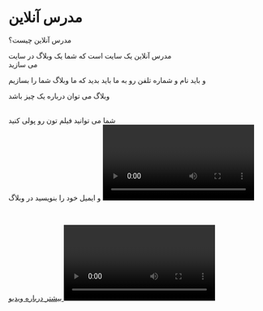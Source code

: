 <h1>مدرس آنلاین </h1>


<a>مدرس آنلاین چیست؟</a>

<p>مدرس آنلاین  یک سایت است که شما یک وبلاگ در سایت<br>  می سازید </p>
<p>و باید نام و شماره تلفن رو به ما باید بدید که ما وبلاگ شما را بسازیم </p>
<div>
وبلاگ می توان درباره یک چیز باشد 
</div>

<br>
<p>
 شما می توانید فیلم تون رو پولی کنید<br>  و ایمیل خود را بنویسید در وبلاگ 






<video width="298" controls>

  <source src="https://aspb11.cdn.asset.aparat.com/aparat-video/90a45b4be08f2c86a69907132dc697d314504620-144p.mp4?wmsAuthSign=eyJhbGciOiJIUzI1NiIsInR5cCI6IkpXVCJ9.eyJ0b2tlbiI6IjQ4NmRmNWE2ZmE3MTQ3NTAyYzQ4OTE0NGVhMDMxNzEyIiwiZXhwIjoxNjIyMzIwMDA5LCJpc3MiOiJTYWJhIElkZWEgR1NJRyJ9.Y3jgctJDcItcew9UIjSNdGbMrobYhGyKQZdFSRqdNug" type="video/mp4">


</video>

<a href=" #">
 بیشتر درباره ویدیو 
</a>


<video width="298" controls>

  <source src="https://hw16.cdn.asset.aparat.com/aparat-video/cb9f119e0ad835fb9f3c12a22ce16fe232886566-144p.mp4?wmsAuthSign=eyJhbGciOiJIUzI1NiIsInR5cCI6IkpXVCJ9.eyJ0b2tlbiI6IjYxMGNiYzkwZWQyOTVkOTU2MzNhZDkyN2E3ODNiYjdjIiwiZXhwIjoxNjIyNDA2MDM2LCJpc3MiOiJTYWJhIElkZWEgR1NJRyJ9.g3O2z2n7xEeIwX0oJNysTlf7wK4tTK4SrpdZhi7NerY" type="video/mp4">
</video>
<a href=" #">
 بیشتر درباره ویدیو 
</a>



<video width="298" controls>

  <source src="https://as3.cdn.asset.aparat.com/aparat-video/b4d56ab8bd1d8a82b19153b20939a7e223063852-144p.mp4?wmsAuthSign=eyJhbGciOiJIUzI1NiIsInR5cCI6IkpXVCJ9.eyJ0b2tlbiI6IjRjYTRhNThjZTQ3MDgwOWRmMjRlMzE2Mzk1ZDMyN2JmIiwiZXhwIjoxNjIyNDA3NjQ5LCJpc3MiOiJTYWJhIElkZWEgR1NJRyJ9.Nap4xcjzze3fFjVWtVou3noopSlaBbpE2J70az1Qz5s" type="video/mp4">


</video>


<a href="#">
بیشتر درباره ویدیو
</a>
















<h1></h1>




<a href="https://assspt.github.io/Online-tutor/tnzmat.html">
تنظیمات 
</a>
<div>برای نشان دادن ایمیل یا ساخت وبلاگ به تنظیمات بروید</div>


<a href="#">
ثبت نام
</a>
<div>برای دیدن ویدیو های دیگر ثبت نام کنید </div>
